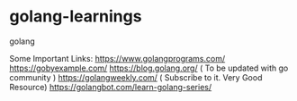 # golang-learnings
golang

Some Important Links:
https://www.golangprograms.com/
https://gobyexample.com/
https://blog.golang.org/ ( To be updated with go community )
https://golangweekly.com/ ( Subscribe to it. Very Good Resource)
https://golangbot.com/learn-golang-series/
